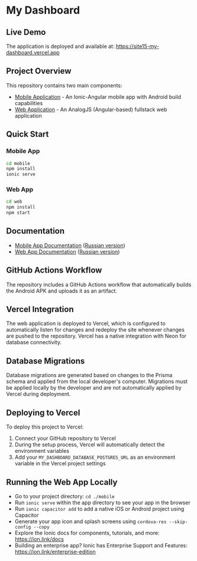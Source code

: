 # My Dashboard

## Live Demo

The application is deployed and available at: https://site15-my-dashboard.vercel.app

## Project Overview

This repository contains two main components:
- [Mobile Application](./mobile) - An Ionic-Angular mobile app with Android build capabilities
- [Web Application](./web) - An AnalogJS (Angular-based) fullstack web application

## Quick Start

### Mobile App
```bash
cd mobile
npm install
ionic serve
```

### Web App
```bash
cd web
npm install
npm start
```

## Documentation

- [Mobile App Documentation](./mobile/README.md) ([Russian version](./mobile/README_RU.md))
- [Web App Documentation](./web/README.md) ([Russian version](./web/README_RU.md))

## GitHub Actions Workflow

The repository includes a GitHub Actions workflow that automatically builds the Android APK and uploads it as an artifact.

## Vercel Integration

The web application is deployed to Vercel, which is configured to automatically listen for changes and redeploy the site whenever changes are pushed to the repository. Vercel has a native integration with Neon for database connectivity.

## Database Migrations

Database migrations are generated based on changes to the Prisma schema and applied from the local developer's computer. Migrations must be applied locally by the developer and are not automatically applied by Vercel during deployment.

## Deploying to Vercel

To deploy this project to Vercel:

1. Connect your GitHub repository to Vercel
2. During the setup process, Vercel will automatically detect the environment variables
3. Add your `MY_DASHBOARD_DATABASE_POSTGRES_URL` as an environment variable in the Vercel project settings

## Running the Web App Locally

- Go to your project directory: `cd ./mobile`
- Run `ionic serve` within the app directory to see your app in the browser
- Run `ionic capacitor add` to add a native iOS or Android project using Capacitor
- Generate your app icon and splash screens using `cordova-res --skip-config --copy`
- Explore the Ionic docs for components, tutorials, and more: https://ion.link/docs
- Building an enterprise app? Ionic has Enterprise Support and Features: https://ion.link/enterprise-edition
